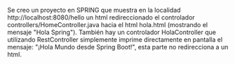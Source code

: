 Se creo un proyecto en SPRING que muestra en la localidad http://localhost:8080/hello un html redireccionado el controlador controllers/HomeController.java hacia el html hola.html (mostrando el mensaje "Hola Spring").
También hay un controlador HolaController que utilizando RestController simplemente imprime directamente en pantalla el mensaje: "¡Hola Mundo desde Spring Boot!", esta parte no redirecciona a un html. 
